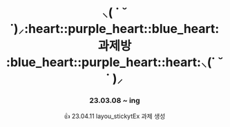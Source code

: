 <div align=center>
<h1> ⸜( ˙ ˘ ˙)⸝:heart::purple_heart::blue_heart: 과제방 :blue_heart::purple_heart::heart:⸜(˙ ˘ ˙ )⸝</h1>


### 23.03.08 ~ ing

:+1: 23.04.11 layou_stickytEx 과제 생성
</div>
